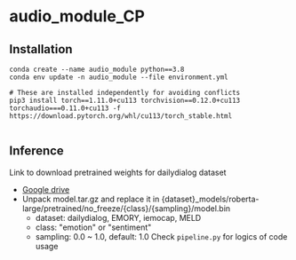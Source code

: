 # audio_module_CP

## Installation

```
conda create --name audio_module python==3.8
conda env update -n audio_module --file environment.yml

# These are installed independently for avoiding conflicts
pip3 install torch==1.11.0+cu113 torchvision==0.12.0+cu113 torchaudio===0.11.0+cu113 -f https://download.pytorch.org/whl/cu113/torch_stable.html


```

## Inference
Link to download pretrained weights for dailydialog dataset
- [Google drive](https://drive.google.com/file/d/1gnjsPCizidd3OXJMN4-cPa2KJ2bxFgQy/view?usp=share_link)
- Unpack model.tar.gz and replace it in {dataset}_models/roberta-large/pretrained/no_freeze/{class}/{sampling}/model.bin
    - dataset: dailydialog, EMORY, iemocap, MELD
    - class: "emotion" or "sentiment"
    - sampling: 0.0 ~ 1.0, default: 1.0
Check ```pipeline.py``` for logics of code usage
